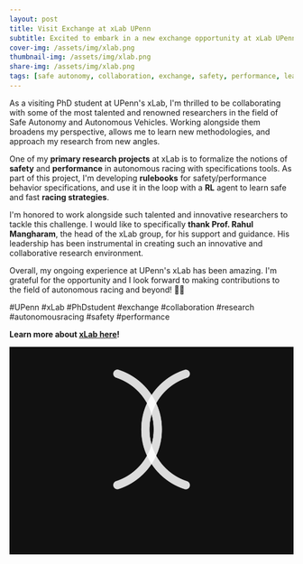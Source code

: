 ```yaml
---
layout: post
title: Visit Exchange at xLab UPenn
subtitle: Excited to embark in a new exchange opportunity at xLab UPenn!
cover-img: /assets/img/xlab.png
thumbnail-img: /assets/img/xlab.png
share-img: /assets/img/xlab.png
tags: [safe autonomy, collaboration, exchange, safety, performance, learning]
---
```


As a visiting PhD student at UPenn's xLab, 
I'm thrilled to be collaborating with some of the most talented and renowned researchers in the field of 
Safe Autonomy and Autonomous Vehicles. 
Working alongside them broadens my perspective, allows me to learn new methodologies, 
and approach my research from new angles.

One of my **primary research projects** at xLab is to formalize the notions of **safety** and **performance**
in autonomous racing with specifications tools.
As part of this project, I'm developing **rulebooks** for safety/performance behavior specifications,
and use it in the loop with a **RL** agent to learn safe and fast **racing strategies**.

I'm honored to work alongside such talented and innovative researchers to tackle this challenge. 
I would like to specifically **thank Prof. Rahul Mangharam**, the head of the xLab group, 
for his support and guidance. 
His leadership has been instrumental in creating such an innovative and collaborative research environment.

Overall, my ongoing experience at UPenn's xLab has been amazing. 
I'm grateful for the opportunity and I look forward to making contributions to the field of autonomous racing and beyond!
🚀🌟 

#UPenn #xLab #PhDstudent #exchange #collaboration #research #autonomousracing #safety #performance


**Learn more about [xLab here](https://mlab-upenn.github.io/lab_website/)!**

![xLab - UPenn]( ../assets/img/xLab_logo.gif)

